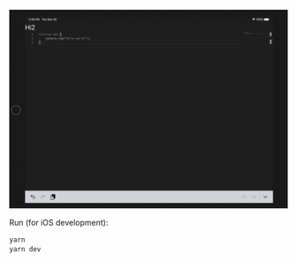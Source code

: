 ![Alt text](/screenshot.png?raw=true "Screenshot")

Run (for iOS development):

```bash
yarn
yarn dev
```
